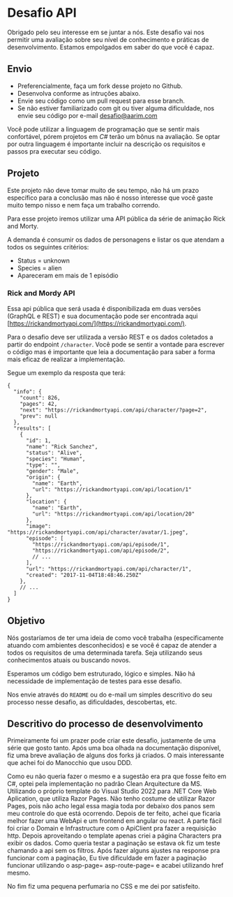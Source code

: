 # Desafio API

Obrigado pelo seu interesse em se juntar a nós. Este desafio vai nos permitir uma avaliação sobre seu nível de conhecimento e práticas de desenvolvimento. Estamos empolgados em saber do que você é capaz.

## Envio

* Preferencialmente, faça um fork desse projeto no Github.
* Desenvolva conforme as intruções abaixo.
* Envie seu código como um pull request para esse branch.
* Se não estiver familiarizado com git ou tiver alguma dificuldade, nos envie seu código por e-mail [desafio@aarim.com](mailto:desafio@aarim.com@aarim.com)

Você pode utilizar a linguagem de programação que se sentir mais confortável, pórem projetos em *C#* terão um bônus na avaliação. Se optar por outra linguagem é importante incluir na descrição os requisitos e passos pra executar seu código.

## Projeto

Este projeto não deve tomar muito de seu tempo, não há um prazo específico para a conclusão mas não é nosso interesse que você gaste muito tempo nisso e nem faça um trabalho correndo.

Para esse projeto iremos utilizar uma API pública da série de animação Rick and Morty. 

A demanda é consumir os dados de personagens e listar os que atendam a todos os seguintes critérios:
* Status = unknown
* Species = alien
* Apareceram em mais de 1 episódio

### Rick and Mordy API

Essa api pública que será usada é disponibilizada em duas versões (GraphQL e REST) e sua documentação pode ser encontrada aqui [https://rickandmortyapi.com/](https://rickandmortyapi.com/).

Para o desafio deve ser utilizada a versão REST e os dados coletados a partir do endpoint `/character`. Você pode se sentir a vontade para escrever o código mas é importante que leia a documentação para saber a forma mais eficaz de realizar a implementação.


Segue um exemplo da resposta que terá:

```
{
  "info": {
    "count": 826,
    "pages": 42,
    "next": "https://rickandmortyapi.com/api/character/?page=2",
    "prev": null
  },
  "results": [
    {
      "id": 1,
      "name": "Rick Sanchez",
      "status": "Alive",
      "species": "Human",
      "type": "",
      "gender": "Male",
      "origin": {
        "name": "Earth",
        "url": "https://rickandmortyapi.com/api/location/1"
      },
      "location": {
        "name": "Earth",
        "url": "https://rickandmortyapi.com/api/location/20"
      },
      "image": "https://rickandmortyapi.com/api/character/avatar/1.jpeg",
      "episode": [
        "https://rickandmortyapi.com/api/episode/1",
        "https://rickandmortyapi.com/api/episode/2",
        // ...
      ],
      "url": "https://rickandmortyapi.com/api/character/1",
      "created": "2017-11-04T18:48:46.250Z"
    },
    // ...
  ]
}
```


## Objetivo

Nós gostaríamos de ter uma ideia de como você trabalha (especificamente atuando com ambientes desconhecidos) e se você é capaz de atender a todos os requisitos de uma determinada tarefa. Seja utilizando seus conhecimentos atuais ou buscando novos.

Esperamos um código bem estruturado, lógico e simples. Não há necessidade de implementação de testes para esse desafio.

Nos envie através do `README` ou do e-mail um simples descritivo do seu processo nesse desafio, as dificuldades, descobertas, etc.

## Descritivo do processo de desenvolvimento

Primeiramente foi um prazer pode criar este desafio, justamente de uma série que gosto tanto.
Após uma boa olhada na documentação disponível, fiz uma breve avaliação de alguns dos forks já criados.
O mais interessante que achei foi do Manocchio que usou DDD.

Como eu não queria fazer o mesmo e a sugestão era pra que fosse feito em C#, optei pela implementação no padrão Clean Arquitecture da MS. Utilizando o próprio template do Visual Studio 2022 para .NET Core Web Aplication, que utiliza Razor Pages.
Não tenho costume de utilizar Razor Pages, pois não acho legal essa magia toda por debaixo dos panos sem meu controle do que está ocorrendo.
Depois de ter feito, achei que ficaria melhor fazer uma WebApi e um frontend em angular ou react.
A parte fácil foi criar o Domain e Infrastructure com o ApiClient pra fazer a requisição http.
Depois aproveitando o template apenas criei a página Characters pra exibir os dados.
Como queria testar a paginação se estava ok fiz um teste chamando a api sem os filtros.
Após fazer alguns ajustes na response pra funcionar com a paginação,
Eu tive dificuldade em fazer a paginação funcionar utilizando o asp-page= asp-route-page= e acabei utilizando href mesmo.

No fim fiz uma pequena perfumaria no CSS e me dei por satisfeito.



